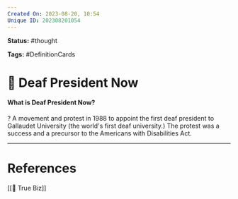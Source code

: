 ```yaml
---
Created On: 2023-08-20, 10:54
Unique ID: 202308201054
---
```

**Status:** #thought 

**Tags:** #DefinitionCards 

# 🙉 Deaf President Now

#### What is Deaf President Now?
?
A movement and protest in 1988 to appoint the first deaf president to Gallaudet University (the world's first deaf university.)
The protest was a success and a precursor to the Americans with Disabilities Act. 
<!--SR:!2024-05-11,143,230-->


---
# References
[[🙉 True Biz]]
